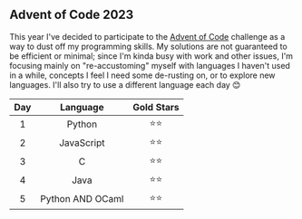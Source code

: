 Advent of Code 2023
-------------------

This year I've decided to participate to the [Advent of Code](https://adventofcode.com/2023) challenge as a way to dust off my programming skills. My solutions are not guaranteed to be efficient or minimal; since I'm kinda busy with work and other issues, I'm focusing mainly on "re-accustoming" myself with languages I haven't used in a while, concepts I feel I need some de-rusting on, or to explore new languages. I'll also try to use a different language each day 😊

Day |  Language         | Gold Stars
:--:|:-----------------:|:---------:
1   | Python            | ⭐⭐
2   | JavaScript        | ⭐⭐
3   | C                 | ⭐⭐
4   | Java              | ⭐⭐
5   | Python AND OCaml  | ⭐⭐

